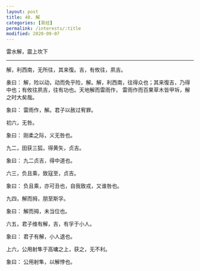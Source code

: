```yaml
---
layout: post
title: 40. 解
categories: [易经]
permalink: /interests/:title
modified: 2020-09-07
---
```


雷水解，震上坎下

---

解，利西南，无所往，其来復。吉，有攸往，夙吉。

彖曰： 解，险以动，动而免乎险，解。解，利西南，往得众也；其来復吉，乃得中也；有攸往夙吉，往有功也。天地解而雷雨作，
雷雨作而百果草木皆甲坼，解之时大矣哉。

象曰： 雷雨作，解。君子以赦过宥罪。

初六，无咎。

象曰： 刚柔之际，义无咎也。

九二，田获三狐，得黄矢，贞吉。

象曰： 九二贞吉，得中道也。

六三，负且乘，致寇至，贞吉。

象曰： 负且乘，亦可丑也，自我致戎，又谁咎也。

九四，解而拇，朋至斯孚。

象曰： 解而拇，未当位也。

六五，君子维有解，吉，有孚于小人。

象曰： 君子有解，小人退也。

上六，公用射隼于高墉之上，获之，无不利。

象曰： 公用射隼，以解悖也。
